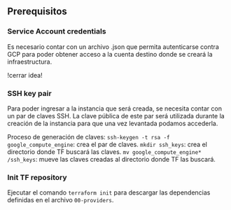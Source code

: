 ## Prerequisitos

### Service Account credentials

Es necesario contar con un archivo .json que permita autenticarse contra GCP para poder obtener acceso
a la cuenta destino donde se creará la infraestructura.

!cerrar idea!

### SSH key pair

Para poder ingresar a la instancia que será creada, se necesita contar con un par de claves SSH. La clave pública de 
este par será utilizada durante la creación de la instancia para que una vez levantada podamos accederla.

Proceso de generación de claves:
``ssh-keygen -t rsa -f google_compute_engine``: crea el par de claves.
``mkdir ssh_keys``: crea el directorio donde TF buscará las claves.
``mv google_compute_engine* /ssh_keys``: mueve las claves creadas al directorio donde TF las buscará.


### Init TF repository

Ejecutar el comando ``terraform init`` para descargar las dependencias definidas en el archivo ``00-providers``.


    